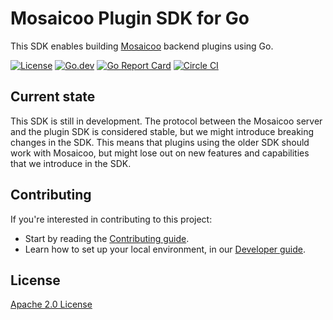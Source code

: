 # Mosaicoo Plugin SDK for Go

This SDK enables building [Mosaicoo](https://github.com/mosaicoo/mosaicoo) backend plugins using Go.

[![License](https://img.shields.io/github/license/mosaicoo/mosaicoo-plugin-sdk-go)](LICENSE)
[![Go.dev](https://pkg.go.dev/badge/github.com/mosaicoo/mosaicoo-plugin-sdk-go)](https://pkg.go.dev/github.com/mosaicoo/mosaicoo-plugin-sdk-go?tab=doc)
[![Go Report Card](https://goreportcard.com/badge/github.com/mosaicoo/mosaicoo-plugin-sdk-go)](https://goreportcard.com/report/github.com/mosaicoo/mosaicoo-plugin-sdk-go)
[![Circle CI](https://img.shields.io/circleci/build/gh/mosaicoo/mosaicoo-plugin-sdk-go/master)](https://circleci.com/gh/mosaicoo/mosaicoo-plugin-sdk-go?branch=master)

## Current state

This SDK is still in development. The protocol between the Mosaicoo server and the plugin SDK is considered stable, but we might introduce breaking changes in the SDK. This means that plugins using the older SDK should work with Mosaicoo, but might lose out on new features and capabilities that we introduce in the SDK.

## Contributing

If you're interested in contributing to this project:

- Start by reading the [Contributing guide](/CONTRIBUTING.md).
- Learn how to set up your local environment, in our [Developer guide](/contribute/developer-guide.md).

## License

[Apache 2.0 License](https://github.com/mosaicoo/mosaicoo-plugin-sdk-go/blob/master/LICENSE)
